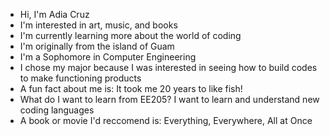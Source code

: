 - Hi, I'm Adia Cruz
- I'm interested in art, music, and books
- I'm currently learning more about the world of coding
- I'm originally from the island of Guam
- I'm a Sophomore in Computer Engineering
- I chose my major because I was interested in seeing how to build codes to make functioning products
- A fun fact about me is: It took me 20 years to like fish!
- What do I want to learn from EE205? I want to learn and understand new coding languages
- A book or movie I'd reccomend is: Everything, Everywhere, All at Once
